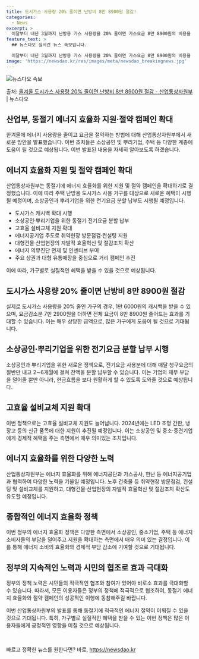 ```yaml
---
title: 도시가스 사용량 20% 줄이면 난방비 8만 8900원 절감!
categories:
  - News
excerpt: >
  이달부터 내년 3월까지 난방용 가스 사용량을 20% 줄이면 가스요금 8만 8900원의 비용을 절감할 수 있게…
feature_text: >
  ## 뉴스다오 실시간 뉴스 속보입니다.

  이달부터 내년 3월까지 난방용 가스 사용량을 20% 줄이면 가스요금 8만 8900원의 비용을 절감할 수 있게…
image: 'https://newsdao.kr/res/images/meta/newsdao_breakingnews.jpg'
---
```


![뉴스다오 속보](https://newsdao.kr/res/images/meta/newsdao_breakingnews.jpg)

<p>출처: <a href="https://newsdao.kr/2731" rel="dofollow">올겨울 도시가스 사용량 20% 줄이면 난방비 8만 8900원 절감 - 산업통상자원부</a> | 뉴스다오</p>

<h2>산업부, 동절기 에너지 효율화 지원·절약 캠페인 확대</h2>

한겨울에 에너지 사용량을 줄이고 요금을 절약하는 방법에 대해 산업통상자원부에서 새로운 방안을 발표했습니다. 이번 조치들은 소상공인 및 뿌리기업, 주택 등 다양한 계층에 도움이 될 것으로 예상됩니다. 이번 발표된 내용을 자세히 알아보도록 하겠습니다.

<h2>에너지 효율화 지원 및 절약 캠페인 확대</h2>

산업통상자원부는 동절기에 에너지 효율화를 위한 지원 및 절약 캠페인을 확대하기로 결정했습니다. 이에 따라 주택 난방용 도시가스 사용 가구를 대상으로 새로운 혜택이 시행될 예정이며, 소상공인과 뿌리기업을 위한 전기요금 분할 납부도 시행될 예정입니다.

<ul>
  <li>도시가스 캐시백 확대 시행</li>
  <li>소상공인·뿌리기업을 위한 동절기 전기요금 분할 납부</li>
  <li>고효율 설비교체 지원 확대</li>
  <li>에너지공기업 주도로 취약현장 방문점검·컨설팅 지원</li>
  <li>대형건물·산업현장의 자발적 효율혁신 및 절감조치 확산</li>
  <li>에너지 의무진단 면제 및 인센티브 부여</li>
  <li>주요 상권과 대형 유통매장을 중심으로 거리 캠페인 추진</li>
</ul>

이에 따라, 가구별로 실질적인 혜택을 받을 수 있을 것으로 예상됩니다.

<h2>도시가스 사용량 20% 줄이면 난방비 8만 8900원 절감</h2>

실제로 도시가스 사용량을 20% 줄인 가구의 경우, 1만 6000원의 캐시백을 받을 수 있으며, 요금감소분 7만 2900원을 더하면 전체 요금이 8만 8900원 줄어드는 효과를 기대할 수 있습니다. 이는 매우 상당한 금액으로, 많은 가구에게 도움이 될 것으로 기대됩니다.

<h2>소상공인·뿌리기업을 위한 전기요금 분할 납부 시행</h2>

소상공인과 뿌리기업을 위한 새로운 정책으로, 전기요금 사용분에 대해 매달 청구요금의 절반만 내고 2∼6개월에 걸쳐 잔액을 분할 납부할 수 있습니다. 이는 기업의 재무 부담을 덜어줄 뿐만 아니라, 현금흐름을 보다 원활하게 할 수 있도록 도와줄 것으로 예상됩니다.

<h2>고효율 설비교체 지원 확대</h2>

이번 정책으로는 고효율 설비교체 지원도 늘어납니다. 2024년에는 LED 조명 간판, 냉장고 등의 신규 품목에 대한 지원이 추진될 예정입니다. 이는 소상공인 및 중소·중견기업에게 경제적 혜택을 주는 측면에서 매우 의미있는 조치입니다.

<h2>에너지 효율화를 위한 다양한 노력</h2>

산업통상자원부는 에너지 효율화를 위해 에너지공단과 가스공사, 한난 등 에너지공기업과 협력하여 다양한 노력을 기울일 예정입니다. 노후 건축물 등 취약현장 방문점검, 컨설팅 및 설비교체를 지원하고, 대형건물·산업현장의 자발적 효율혁신 및 절감조치 확산도 유도할 예정입니다.

<h2>종합적인 에너지 효율화 정책</h2>

이번 정부의 에너지 효율화 정책은 다양한 측면에서 소상공인, 중소기업, 주택 등 에너지 소비자들의 부담을 덜어주고 지원을 확대하는 측면에서 매우 의미 있는 결정입니다. 이를 통해 에너지 소비의 효율화와 경제적 부담 감소에 기여할 것으로 기대됩니다.

<h2>정부의 지속적인 노력과 시민의 협조로 효과 극대화</h2>

정부의 정책 노력은 시민들의 적극적인 협조와 참여가 있어야 비로소 효과를 극대화할 수 있습니다. 따라서, 모든 이용자들은 정부의 정책에 적극적으로 협조하여, 동절기 에너지 효율화와 절약 캠페인의 성공적인 이행에 동참해주길 바랍니다.

이번 산업통상자원부의 발표를 통해 동절기에 적극적인 에너지 절약이 이뤄질 수 있을 것으로 기대됩니다. 특히, 가구별로 실질적인 혜택을 받을 수 있는 이번 정책은 많은 이용자들에게 긍정적인 영향을 미칠 것으로 예상됩니다.

<p data-ke-size="size16">&nbsp;</p> 

빠르고 정확한 뉴스를 원한다면? 바로, <a href="https://newsdao.kr" rel="dofollow">https://newsdao.kr</a>


    
